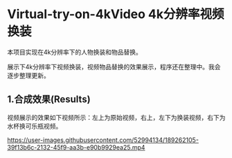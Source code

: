 

# Virtual-try-on-4kVideo 4k分辨率视频换装

本项目实现在4k分辨率下的人物换装和物品替换。

展示下4k分辨率下视频换装，视频物品替换的效果展示，程序还在整理中。我会逐步整理更新。

## 1.合成效果(Results)

视频展示的效果如下视频所示：左上为原始视频，右上，左下为换装视频，右下为水杯换可乐瓶视频。

https://user-images.githubusercontent.com/52994134/189262105-39f13b6c-2132-45f9-aa3b-e90b9929ea25.mp4



